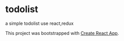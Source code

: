 # todolist
a simple todolist use react,redux

This project was bootstrapped with [Create React App](https://github.com/facebookincubator/create-react-app).


